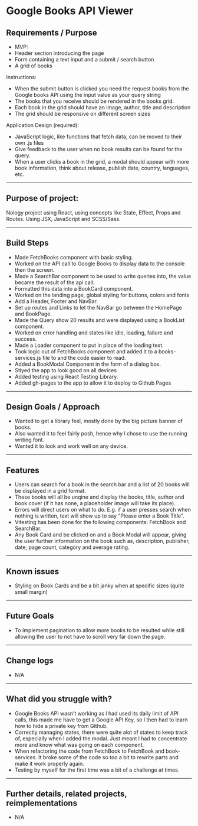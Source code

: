 # Google Books API Viewer

## Requirements / Purpose

- MVP:
- Header section introducing the page
- Form containing a text input and a submit / search button
- A grid of books

Instructions:

- When the submit button is clicked you need the request books from the Google books API using the input value as your query string
- The books that you receive should be rendered in the books grid.
- Each book in the grid should have an image, author, title and description
- The grid should be responsive on different screen sizes

Application Design (required):

- JavaScript logic, like functions that fetch data, can be moved to their own .js files
- Give feedback to the user when no book results can be found for the query.
- When a user clicks a book in the grid, a modal should appear with more book information, think about release, publish date, country, languages, etc.

---

## Purpose of project:

Nology project using React, using concepts like State, Effect, Props and Routes.
Using JSX, JavaScript and SCSS/Sass.

---

## Build Steps

- Made FetchBooks component with basic styling.
- Worked on the API call to Google Books to display data to the console then the screen.
- Made a SearchBar component to be used to write queries into, the value became the result of the api call.
- Formatted this data into a BookCard component.
- Worked on the landing page, global styling for buttons, colors and fonts
- Add a Header, Footer and NavBar.
- Set up routes and Links to let the NavBar go between the HomePage and BookPage.
- Made the Query show 20 results and were displayed using a BookList component.
- Worked on error handling and states like idle, loading, failure and success.
- Made a Loader component to put in place of the loading text.
- Took logic out of FetchBooks component and added it to a books-services.js file to and the code easier to read.
- Added a BookModal Component in the form of a dialog box.
- Stlyed the app to look good on all devices
- Added testing using React Testing Library.
- Added gh-pages to the app to allow it to deploy to Github Pages

---

## Design Goals / Approach

- Wanted to get a library feel, mostly done by the big picture banner of books.
- Also wanted it to feel fairly posh, hence why l chose to use the running writing font.
- Wanted it to look and work well on any device.

---

## Features

- Users can search for a book in the search bar and a list of 20 books will be displayed in a grid format.
- These books will all be unqine and display the books, title, author and book cover (if it has none, a placeholder image will take its place).
- Errors will direct users on what to do. E.g. if a user presses search when nothing is written, text will show up to say "Please enter a Book Title".
- Vitesting has been done for the following components: FetchBook and SearchBar.
- Any Book Card and be clicked on and a Book Modal will appear, giving the user further information on the book such as, description, publisher, date, page count, category and average rating.

---

## Known issues

- Styling on Book Cards and be a bit janky when at specific sizes (quite small margin)

---

## Future Goals

- To Implement pagination to allow more books to be resulted while still allowing the user to not have to scroll very far down the page.

---

## Change logs

- N/A

---

## What did you struggle with?

- Google Books API wasn't working as l had used its daily limit of API calls, this made me have to get a Google API Key, so l then had to learn how to hide a private key from Github.
- Correctly managing states, there were quite alot of states to keep track of, especially when l added the modal. Just meant l had to concentrate more and know what was going on each component.
- When refactoring the code from FetchBook to FetchBook and book-services. It broke some of the code so too a bit to rewrite parts and make it work properly again.
- Testing by myself for the first time was a bit of a challenge at times.

---

## Further details, related projects, reimplementations

- N/A
